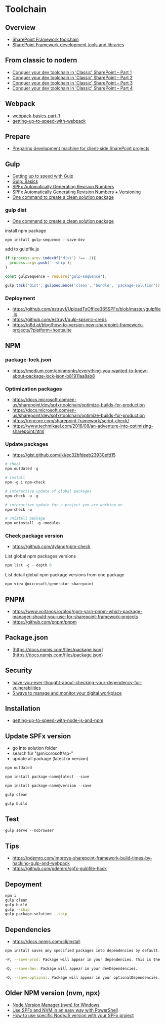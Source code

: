 # Toolchain

## Overview

- [SharePoint Framework toolchain](https://docs.microsoft.com/en-us/sharepoint/dev/spfx/toolchain/sharepoint-framework-toolchain)
- [SharePoint Framework development tools and libraries](https://github.com/SharePoint/sp-dev-docs/blob/master/docs/spfx/tools-and-libraries.md)

## From classic to nodern

- [Conquer your dev toolchain in 'Classic' SharePoint – Part 1](https://julieturner.net/2018/01/conquer-your-dev-toolchain-in-classic-sharepoint-part-1/)
- [Conquer your dev toolchain in 'Classic' SharePoint – Part 2](https://julieturner.net/2018/01/conquer-your-dev-toolchain-in-classic-sharepoint-part-2/)
- [Conquer your dev toolchain in 'Classic' SharePoint – Part 3](https://julieturner.net/2018/01/conquer-your-dev-toolchain-in-classic-sharepoint-part-3/)
- [Conquer your dev toolchain in 'Classic' SharePoint – Part 4](https://julieturner.net/2018/01/conquer-your-dev-toolchain-in-classic-sharepoint-part-4/)

## Webpack

- [webpack-basics-part-1](https://medium.com/@baranovskyyoleg/webpack-basics-part-1-fcecae438ebe)
- [getting-up-to-speed-with-webpack](https://www.eliostruyf.com/getting-up-to-speed-with-webpack)

## Prepare

- [Preparing development machine for client-side SharePoint projects](https://www.linkedin.com/pulse/preparing-development-machine-client-side-sharepoint-mac-koltyakov)

## Gulp

- [Getting up to speed with Gulp](https://www.eliostruyf.com/getting-up-to-speed-with-gulp)
- [Gulp: Basics](https://medium.com/@baranovskyyoleg/gulp-basic-usage-7afc460119f0)
- [SPFx Automatically Generating Revision Numbers](https://thomasdaly.net/2018/08/12/spfx-automatically-generating-revision-numbers)
- [SPFx Automatically Generating Revision Numbers + Versioning](https://thomasdaly.net/2018/08/21/update-spfx-automatically-generating-revision-numbers-versioning)
- [One command to create a clean solution package](https://n8d.at/blog/gulp-dist-in-spfx-one-command-to-create-a-clean-solution-package/)

### gulp dist

- [One command to create a clean solution package](https://n8d.at/blog/gulp-dist-in-spfx-one-command-to-create-a-clean-solution-package)

install npm package

```powershell
npm install gulp-sequence --save-dev
```

add to gulpfile.js

```ts
if (process.argv.indexOf('dist') !== -1){
  process.argv.push('--ship');
}

const gulpSequence = require('gulp-sequence');

gulp.task('dist', gulpSequence('clean', 'bundle', 'package-solution'));
```



### Deployment

- <https://github.com/estruyf/UploadToOffice365SPFx/blob/master/gulpfile.js>
- <https://github.com/estruyf/gulp-spsync-creds>
- <https://n8d.at/blog/how-to-version-new-sharepoint-framework-projects/?platform=hootsuite>

## NPM

### package-lock.json

- <https://medium.com/coinmonks/everything-you-wanted-to-know-about-package-lock-json-b81911aa8ab8>

### Optimization packages

- <https://docs.microsoft.com/en-us/sharepoint/dev/spfx/toolchain/optimize-builds-for-production>
- <https://docs.microsoft.com/en-us/sharepoint/dev/spfx/toolchain/optimize-builds-for-production>
- https://rencore.com/sharepoint-framework/script-check/
- <https://www.techmikael.com/2018/08/an-adventure-into-optimizing-sharepoint.html>

### Update packages

- https://gist.github.com/iki/ec32bfdeeb23930efd15

```powershell
# check
npm outdated -g

# install
npm -g i npm-check

# interactive update of global packages
npm-check -u -g

# interactive update for a project you are working on
npm-check -u

# unistall package
npm uninstall -g <module>
```

### Check package version

- https://github.com/dylang/npm-check

List global npm  packages versions

```powershell
npm list -g --depth 0
```

List detail global npm  package versions from one package

```powershell
npm view @microsoft/generator-sharepoint
```

## PNPM

- <https://www.voitanos.io/blog/npm-yarn-pnpm-which-package-manager-should-you-use-for-sharepoint-framework-projects>
- <https://github.com/pnpm/pnpm>

## Package.json

- [https://docs.npmjs.com/files/package.json](https://docs.npmjs.com/files/package.json)

## Security

- [have-you-ever-thought-about-checking-your-dependency-for-vulnerabilities](https://www.eliostruyf.com/have-you-ever-thought-about-checking-your-dependency-for-vulnerabilities/)
- [5 ways to manage and monitor your digital workplace](https://www.valointranet.com/blog/5-ways-to-manage-and-monitor-your-digital-workplace/)

## Installation

- [getting-up-to-speed-with-node-js-and-npm](https://www.eliostruyf.com/getting-up-to-speed-with-node-js-and-npm)

## Update SPFx version

- go into solution folder
- search für "@micorosoft/sp-"
- update all package (latest or version)

```powershell
npm outdated
```

```powershell
npm install package-name@latest --save
```

```powershell
npm install package-name@version --save
```

```powershell
gulp clean
```

```powershell
gulp build
```

## Test

```powershell
gulp serve --nobrowser
```

## Tips

- <https://pdemro.com/improve-sharepoint-framework-build-times-by-hacking-gulp-and-webpack>
- <https://github.com/pdemro/spfx-gulpfile-hack>



## Depoyment

```bash
npm i
gulp clean
gulp build
gulp --ship
gulp package-solution --ship
```

## Dependencies

- <https://docs.npmjs.com/cli/install>

```bash
npm install saves any specified packages into dependencies by default. Additionally, you can control where and how they get saved with some additional flags:

-P, --save-prod: Package will appear in your dependencies. This is the default unless -D or -O are present.

-D, --save-dev: Package will appear in your devDependencies.

-O, --save-optional: Package will appear in your optionalDependencies.
```

## Older NPM version (nvm, npx)

- [Node Version Manager (nvm) for Windows](https://github.com/coreybutler/nvm-windows)
- [Use SPFx and NVM in an easy way with PowerShell](https://jonasbjerke.wordpress.com/2019/01/09/use-spfx-and-nvm-in-an-easy-way-with-powershell/)
- [How to use specific NodeJS version with your SPFx project](https://n8d.at/blog/how-to-use-specific-nodejs-version-with-your-spfx-project)
